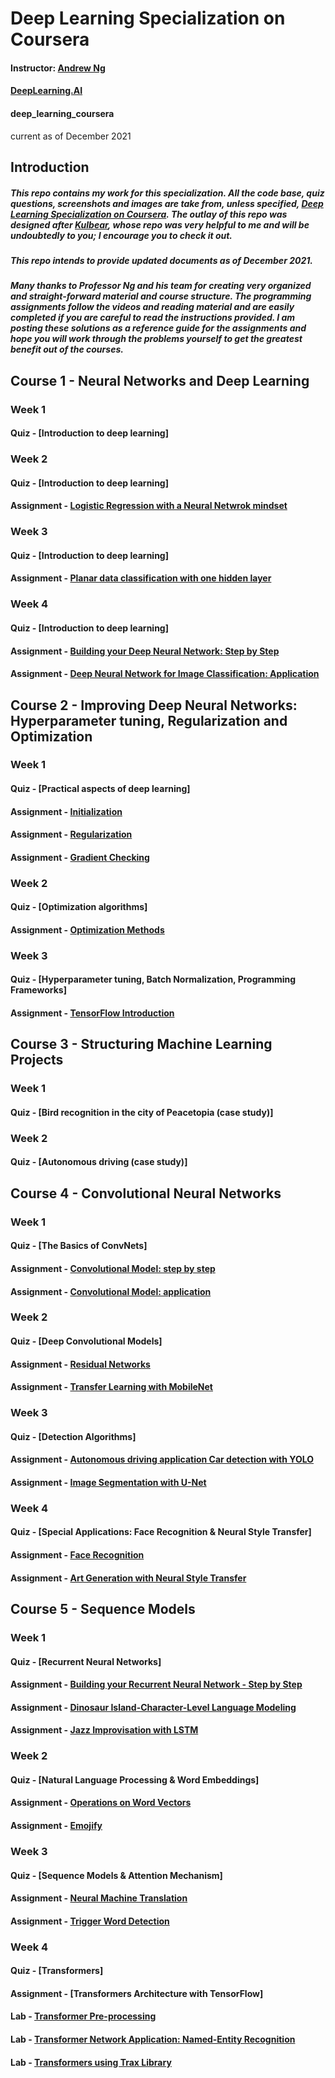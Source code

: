 # **Deep Learning Specialization on Coursera**
#### Instructor: [Andrew Ng](https://www.linkedin.com/in/andrewyng)
#### [DeepLearning.AI](https://www.deeplearning.ai/)
#### deep_learning_coursera
current as of December 2021

## Introduction
##### This repo contains my work for this specialization. All the code base, quiz questions, screenshots and images are take from, unless specified, [Deep Learning Specialization on Coursera](https://www.coursera.org/specializations/deep-learning). The outlay of this repo was designed after [Kulbear](https://github.com/Kulbear/deep-learning-coursera), whose repo was very helpful to me and will be undoubtedly to you; I encourage you to check it out. 
##### This repo intends to provide updated documents as of December 2021. 
##### Many thanks to Professor Ng and his team for creating very organized and straight-forward material and course structure. The programming assignments follow the videos and reading material and are easily completed if you are careful to read the instructions provided. I am posting these solutions as a **reference guide** for the assignments and hope you will work through the problems yourself to get the greatest benefit out of the courses.

## Course 1 - Neural Networks and Deep Learning
### Week 1
#### Quiz - [Introduction to deep learning]
### Week 2
#### Quiz - [Introduction to deep learning]
#### Assignment - [Logistic Regression with a Neural Netwrok mindset](https://github.com/KiahJane/deep_learning_coursera/blob/main/1.NN_DL/Logistic_Regression_with_a_Neural_Network_mindset.ipynb)
### Week 3
#### Quiz - [Introduction to deep learning]
#### Assignment - [Planar data classification with one hidden layer](https://github.com/KiahJane/deep_learning_coursera/blob/main/1.NN_DL/Planar_data_classification_with_one_hidden_layer.ipynb)
### Week 4
#### Quiz - [Introduction to deep learning]
#### Assignment - [Building your Deep Neural Network: Step by Step](https://github.com/KiahJane/deep_learning_coursera/blob/main/1.NN_DL/Building_your_Deep_Neural_Network_Step_by_Step.ipynb)
#### Assignment - [Deep Neural Network for Image Classification: Application](https://github.com/KiahJane/deep_learning_coursera/blob/main/1.NN_DL/Deep%20Neural%20Network%20-%20Application.ipynb)

## Course 2 - Improving Deep Neural Networks: Hyperparameter tuning, Regularization and Optimization
### Week 1
#### Quiz - [Practical aspects of deep learning]
#### Assignment - [Initialization](https://github.com/KiahJane/deep_learning_coursera/blob/main/2.ImprovingTuning/Initialization.ipynb)
#### Assignment - [Regularization](https://github.com/KiahJane/deep_learning_coursera/blob/main/2.ImprovingTuning/Regularization.ipynb)
#### Assignment - [Gradient Checking](https://github.com/KiahJane/deep_learning_coursera/blob/main/2.ImprovingTuning/Gradient_Checking.ipynb)
### Week 2
#### Quiz - [Optimization algorithms]
#### Assignment - [Optimization Methods](https://github.com/KiahJane/deep_learning_coursera/blob/main/2.ImprovingTuning/Optimization_methods.ipynb)
### Week 3
#### Quiz - [Hyperparameter tuning, Batch Normalization, Programming Frameworks]
#### Assignment - [TensorFlow Introduction](https://github.com/KiahJane/deep_learning_coursera/blob/main/2.ImprovingTuning/Tensorflow_introduction.ipynb)

## Course 3 - Structuring Machine Learning Projects
### Week 1
#### Quiz - [Bird recognition in the city of Peacetopia (case study)]
### Week 2
#### Quiz - [Autonomous driving (case study)]

## Course 4 - Convolutional Neural Networks 
### Week 1
#### Quiz - [The Basics of ConvNets]
#### Assignment - [Convolutional Model: step by step](https://github.com/KiahJane/deep_learning_coursera/blob/main/4.CNN/Convolution_model_Step_by_Step_v1.ipynb)
#### Assignment - [Convolutional Model: application](https://github.com/KiahJane/deep_learning_coursera/blob/main/4.CNN/Convolution_model_Application.ipynb)
### Week 2
#### Quiz - [Deep Convolutional Models]
#### Assignment - [Residual Networks](https://github.com/KiahJane/deep_learning_coursera/blob/main/4.CNN/Residual_Networks.ipynb)
#### Assignment - [Transfer Learning with MobileNet](https://github.com/KiahJane/deep_learning_coursera/blob/main/4.CNN/Transfer_learning_with_MobileNet_v1.ipynb)
### Week 3
#### Quiz - [Detection Algorithms]
#### Assignment - [Autonomous driving application Car detection with YOLO](https://github.com/KiahJane/deep_learning_coursera/blob/main/4.CNN/Autonomous_driving_application_Car_detection.ipynb)
#### Assignment - [Image Segmentation with U-Net](https://github.com/KiahJane/deep_learning_coursera/blob/main/4.CNN/Image_segmentation_Unet_v2.ipynb)
### Week 4
#### Quiz - [Special Applications: Face Recognition & Neural Style Transfer]
#### Assignment - [Face Recognition](https://github.com/KiahJane/deep_learning_coursera/blob/main/4.CNN/Face_Recognition.ipynb)
#### Assignment - [Art Generation with Neural Style Transfer](https://github.com/KiahJane/deep_learning_coursera/blob/main/4.CNN/Art_Generation_with_Neural_Style_Transfer.ipynb)

## Course 5 - Sequence Models
### Week 1
#### Quiz - [Recurrent Neural Networks]
#### Assignment - [Building your Recurrent Neural Network - Step by Step](https://github.com/KiahJane/deep_learning_coursera/blob/main/5.SequenceModels/Building_a_Recurrent_Neural_Network_Step_by_Step.ipynb)
#### Assignment - [Dinosaur Island-Character-Level Language Modeling](https://github.com/KiahJane/deep_learning_coursera/blob/main/5.SequenceModels/Dinosaurus_Island_Character_level_language_model.ipynb)
#### Assignment - [Jazz Improvisation with LSTM](https://github.com/KiahJane/deep_learning_coursera/blob/main/5.SequenceModels/Improvise_a_Jazz_Solo_with_an_LSTM_Network_v4.ipynb)
### Week 2
#### Quiz - [Natural Language Processing & Word Embeddings]
#### Assignment - [Operations on Word Vectors](https://github.com/KiahJane/deep_learning_coursera/blob/main/5.SequenceModels/Operations_on_word_vectors_v2a%20(1).ipynb)
#### Assignment - [Emojify](https://github.com/KiahJane/deep_learning_coursera/blob/main/5.SequenceModels/Emoji_v3a.ipynb)
### Week 3
#### Quiz - [Sequence Models & Attention Mechanism]
#### Assignment - [Neural Machine Translation](https://github.com/KiahJane/deep_learning_coursera/blob/main/5.SequenceModels/Neural_machine_translation_with_attention_v4a.ipynb)
#### Assignment - [Trigger Word Detection](https://github.com/KiahJane/deep_learning_coursera/blob/main/5.SequenceModels/Trigger_word_detection_v2a.zip)
### Week 4
#### Quiz - [Transformers]
#### Assignment - [Transformers Architecture with TensorFlow]
#### Lab - [Transformer Pre-processing](https://github.com/KiahJane/deep_learning_coursera/blob/main/5.SequenceModels/Embedding_plus_Positional_encoding(Lab1).ipynb)
#### Lab - [Transformer Network Application: Named-Entity Recognition](https://github.com/KiahJane/deep_learning_coursera/blob/main/5.SequenceModels/Transformer_application_Named_Entity_Recognition(Lab2).ipynb)
#### Lab - [Transformers using Trax Library](https://github.com/KiahJane/deep_learning_coursera/blob/main/5.SequenceModels/QA_dataset(Lab3).ipynb)
